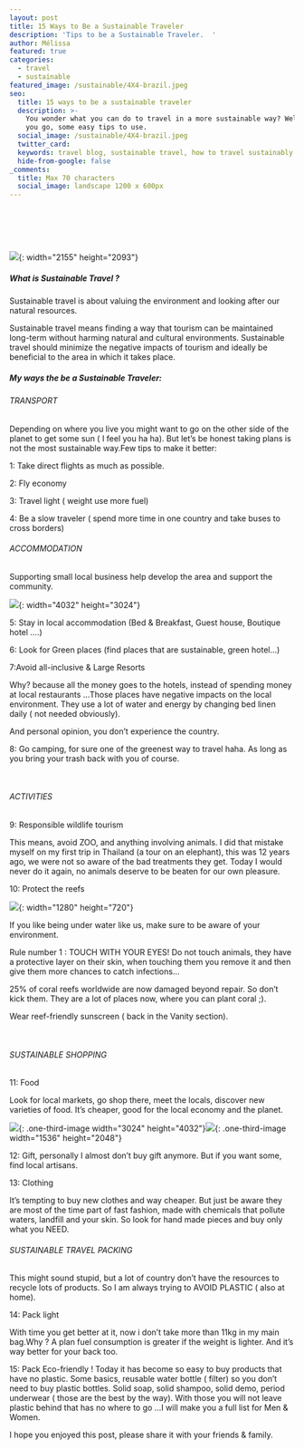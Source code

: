 ```yaml
---
layout: post
title: 15 Ways to Be a Sustainable Traveler
description: 'Tips to be a Sustainable Traveler.  '
author: Mélissa
featured: true
categories:
  - travel
  - sustainable
featured_image: /sustainable/4X4-brazil.jpeg
seo:
  title: 15 ways to be a sustainable traveler
  description: >-
    You wonder what you can do to travel in a more sustainable way? Well here
    you go, some easy tips to use. 
  social_image: /sustainable/4X4-brazil.jpeg
  twitter_card:
  keywords: travel blog, sustainable travel, how to travel sustainably
  hide-from-google: false
_comments:
  title: Max 70 characters
  social_image: landscape 1200 x 600px
---
```

# &nbsp;

![](/sustainable/4X4-brazil.jpeg){: width="2155" height="2093"}

##### What is Sustainable Travel ?

Sustainable travel is about valuing the environment and looking after our natural resources.

Sustainable travel means finding a way that tourism can be maintained long-term without harming natural and cultural environments. Sustainable travel should minimize the negative impacts of tourism and ideally be beneficial to the area in which it takes place.

##### My ways the be a Sustainable Traveler:

###### TRANSPORT

Depending on where you live you might want to go on the other side of the planet to get some sun ( I feel you ha ha). But let’s be honest taking plans is not the most sustainable way.Few tips to make it better:

1: Take direct flights as much as possible.

2: Fly economy

3: Travel light ( weight use more fuel)

4: Be a slow traveler ( spend more time in one country and take buses to cross borders)

###### ACCOMMODATION

Supporting small local business help develop the area and support the community.

![](/sustainable/bali-hotel.jpeg){: width="4032" height="3024"}

5: Stay in local accommodation (Bed & Breakfast, Guest house, Boutique hotel ….)

6: Look for Green places (find places that are sustainable, green hotel…)

7:Avoid all-inclusive & Large Resorts

Why? because all the money goes to the hotels, instead of spending money at local restaurants …Those places have negative impacts on the local environment. They use a lot of water and energy by changing bed linen daily ( not needed obviously).

And personal opinion, you don’t experience the country.

8: Go camping, for sure one of the greenest way to travel haha. As long as you bring your trash back with you of course.

&nbsp;

###### ACTIVITIES

9: Responsible wildlife tourism

This means, avoid ZOO, and anything involving animals. I did that mistake myself on my first trip in Thailand (a tour on an elephant), this was 12 years ago, we were not so aware of the bad treatments they get. Today I would never do it again, no animals deserve to be beaten for our own pleasure.

10: Protect the reefs

![](/sustainable/diving-mexico.jpg){: width="1280" height="720"}

If you like being under water like us, make sure to be aware of your environment.

Rule number 1 : TOUCH WITH YOUR EYES\! Do not touch animals, they have a protective layer on their skin, when touching them you remove it and then give them more chances to catch infections…

25% of coral reefs worldwide are now damaged beyond repair. So don’t kick them. They are a lot of places now, where you can plant coral ;).

Wear reef-friendly sunscreen ( back in the Vanity section).

&nbsp;

###### SUSTAINABLE SHOPPING

11: Food

Look for local markets, go shop there, meet the locals, discover new varieties of food. It’s cheaper, good for the local economy and the planet.

![](/sustainable/market-corsica.jpg){: .one-third-image width="3024" height="4032"}![](/sustainable/market-tenerife.jpeg){: .one-third-image width="1536" height="2048"}

12: Gift, personally I almost don’t buy gift anymore. But if you want some, find local artisans.

13: Clothing

It’s tempting to buy new clothes and way cheaper. But just be aware they are most of the time part of fast fashion, made with chemicals that pollute waters, landfill and your skin. So look for hand made pieces and buy only what you NEED.

###### SUSTAINABLE TRAVEL PACKING

This might sound stupid, but a lot of country don’t have the resources to recycle lots of products. So I am always trying to AVOID PLASTIC ( also at home).

14: Pack light

With time you get better at it, now i don’t take more than 11kg in my main bag.Why ? A plan fuel consumption is greater if the weight is lighter. And it’s way better for your back too.

15: Pack Eco-friendly \! Today it has become so easy to buy products that have no plastic. Some basics, reusable water bottle ( filter) so you don’t need to buy plastic bottles. Solid soap, solid shampoo, solid demo, period underwear ( those are the best by the way). With those you will not leave plastic behind that has no where to go …I will make you a full list for Men & Women.

I hope you enjoyed this post, please share it with your friends & family.

&nbsp;

&nbsp;